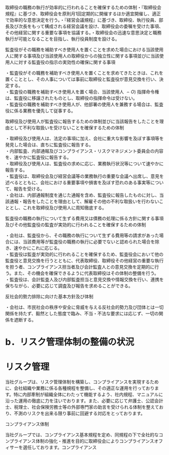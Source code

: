 取締役の職務の執行が効率的に行われることを確保するための体制・『取締役会規程』に基づき、取締役会を原則月1回定期的に開催するほか適宜開催し、適正で効率的な意思決定を行う。・『経営会議規程』に基づき、取締役、執行役員、部長及び次長をもって構成される経営会議を設け、取締役会の委嘱を受けた事項、その他経営に関する重要な事項を協議する。・取締役会の迅速な意思決定と職務執行が可能となることを目指し、執行役員制度を設ける。

監査役がその職務を補助すべき使用人を置くことを求めた場合における当該使用人に関する事項及び当該使用人の取締役からの独立性に関する事項並びに当該使用人に対する監査役の指示の実効性の確保に関する事項

・監査役がその職務を補助すべき使用人を置くことを求めてきたときは、これを置くこととし、その人事については事前に取締役と監査役が意見交換を行い、決定する。  
・監査役の職務を補助すべき使用人を置く場合、当該使用人 $\frown O )$ 指揮命令権は、監査役に移譲されたものとし、取締役の指揮命令は受けない。  
・監査役の職務を補助すべき使用人が、他部署の使用人を兼務する場合は、監査役に係る業務を優先して従事する。

取締役及び使用人が監査役に報告するための体制並びに当該報告をしたことを理由として不利な取扱いを受けないことを確保するための体制

・取締役及び使用人は、法定の事項に加え、会社に重大な影響を及ぼす事項等を発見した場合は、直ちに監査役に報告する。  
・内部監査、内部通報及びコンプライアンス・リスクマネジメント委員会の内容を、速やかに監査役に報告する。  
・取締役及び使用人は、監査役の求めに応じ、業務執行状況等について速やかに報告する。  
・監査役は、取締役会及び経営会議等の業務執行の重要な会議へ出席し、意見を述べるとともに、会社における重要事項や損害を及ぼす恐れのある事実等について、報告を受ける。  
・会社は、内部通報制度を通じた通報を含め、監査役に報告したものに対し、当該通報・報告をしたことを理由として、解雇その他の不利な取扱いを行わないこととし、これを取締役及び使用人に周知徹底する。

監査役の職務の執行について生ずる費用又は債務の処理に係る方針に関する事項及びその他監査役の監査が実効的に行われることを確保するための体制

・会社は、監査役から、その職務の執行について生ずる費用等の請求があった場合には、当該費用等が監査役の職務の執行に必要でないと認められた場合を除き、速やかにこれに応じる。  
・監査役は監査が実効的に行われることを確保するため、監査役会において他の監査役と意見交換を行うとともに、代表取締役、取締役その他経営の重要な執行を担う者、コンプライアンス担当者及び会計監査人との意見交換を定期的に行う。また、その機会を確保できるように代表取締役はその体制の整備を行う。  
・監査役は、会計監査人及び内部監査担当と意見交換や情報交換を行い、連携を保ちながら、必要に応じて調査及び報告を求めることができる。

反社会的勢力排除に向けた基本方針及び体制

・会社は、市民社会の秩序や安全に脅威を与える反社会的勢力及び団体とは一切関係を持たず、毅然とした態度で臨み、不当・不法な要求には応じず、一切の関係を遮断する。

# b．リスク管理体制の整備の状況

# リスク管理

当社グループは、リスク管理体制を構築し、コンプライアンスを実現するために、会社組織や業務に係る各種規程を整備し、その適正な運用を行っております。特に内部牽制が組織全体にわたって機能するよう、社内規程、マニュアルに沿った運用の徹底に力を注いでおります。また、必要に応じて弁護士、公認会計士、税理士、社会保険労務士等の外部専門家の助言を受けられる体制を整えており、不測のリスクを出来る限り事前に回避する対応をとっております。

コンプライアンス体制

当社グループでは、コンプライアンス基本規程を定め、同規程の下で全社的なコンプライアンス体制の強化・推進を目的に取締役会によりコンプライアンスオフィサーを選任しております。コンプライアンス